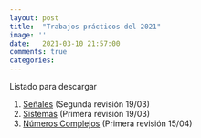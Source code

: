 ```yaml
---
layout: post
title:  "Trabajos prácticos del 2021"
image: ''
date:   2021-03-10 21:57:00
comments: true
categories: 
---
```


Listado para descargar

1. <a href="https://drive.google.com/file/d/1TPl5X_-w-ecAp8w4WegbrmNN8b99zp6I/view?usp=sharing" target="_blank">Señales</a> (Segunda revisión 19/03)
2. <a href="https://drive.google.com/file/d/1kynmUM_9wHDZoa6use1C4pjN-hZPFQQr/view?usp=sharing" target="_blank">Sistemas</a> (Primera revisión 19/03)
3. <a href="https://drive.google.com/file/d/1OZcyOtFdEZqYI0vCg6rNEQNFkCEvygrG/view?usp=sharing" target="_blank">Números Complejos</a> (Primera revisión 15/04)

